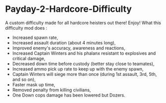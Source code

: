 # Payday-2-Hardcore-Difficulty
A custom difficulty made for all hardcore heisters out there! Enjoy!
What this difficulty mod does :
- Increased spawn rate,
- Increased assault duration (about 4 minutes long),
- Improved enemy's accuracy, awareness and reactions,
- Increased Captain Winters and his phalanx resistant to explosives and critical damage,
- Decreased down time before custody (better stay close to teamates),
- Increased ammo pick up rate to keep up with the enemy spawn,
- Captain Winters will siege more than once (during 1st assault, 3rd, 5th, and so on),
- Faster mask up time,
- Removed penalty from killing civilians,
- One Down cops damage has been lowered but Dozers.
